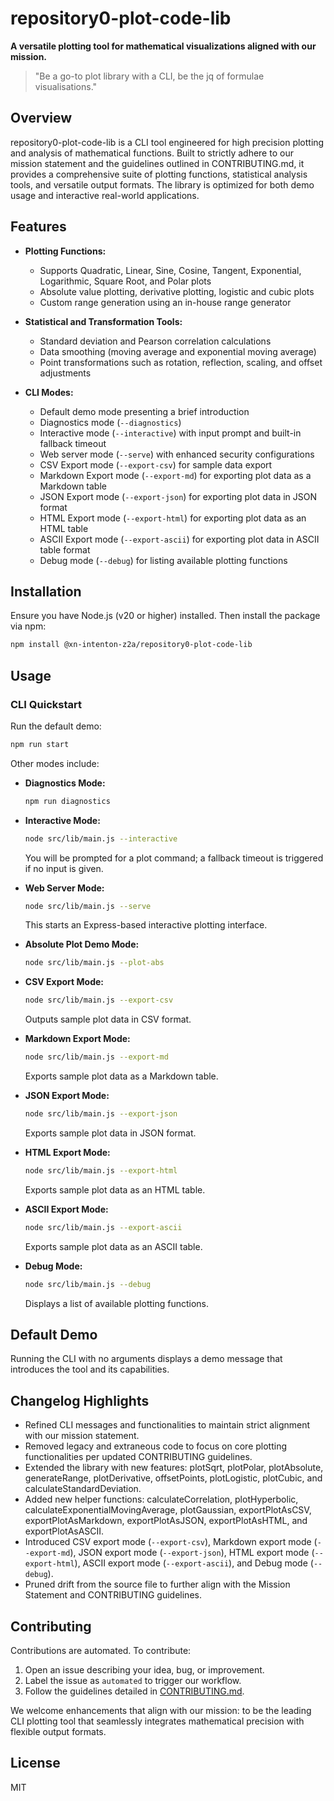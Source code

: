 # repository0-plot-code-lib

**A versatile plotting tool for mathematical visualizations aligned with our mission.**

> "Be a go-to plot library with a CLI, be the jq of formulae visualisations."

## Overview

repository0-plot-code-lib is a CLI tool engineered for high precision plotting and analysis of mathematical functions. Built to strictly adhere to our mission statement and the guidelines outlined in CONTRIBUTING.md, it provides a comprehensive suite of plotting functions, statistical analysis tools, and versatile output formats. The library is optimized for both demo usage and interactive real-world applications.

## Features

- **Plotting Functions:**
  - Supports Quadratic, Linear, Sine, Cosine, Tangent, Exponential, Logarithmic, Square Root, and Polar plots
  - Absolute value plotting, derivative plotting, logistic and cubic plots
  - Custom range generation using an in-house range generator

- **Statistical and Transformation Tools:**
  - Standard deviation and Pearson correlation calculations
  - Data smoothing (moving average and exponential moving average)
  - Point transformations such as rotation, reflection, scaling, and offset adjustments

- **CLI Modes:**
  - Default demo mode presenting a brief introduction
  - Diagnostics mode (`--diagnostics`)
  - Interactive mode (`--interactive`) with input prompt and built-in fallback timeout
  - Web server mode (`--serve`) with enhanced security configurations
  - CSV Export mode (`--export-csv`) for sample data export
  - Markdown Export mode (`--export-md`) for exporting plot data as a Markdown table
  - JSON Export mode (`--export-json`) for exporting plot data in JSON format
  - HTML Export mode (`--export-html`) for exporting plot data as an HTML table
  - ASCII Export mode (`--export-ascii`) for exporting plot data in ASCII table format
  - Debug mode (`--debug`) for listing available plotting functions

## Installation

Ensure you have Node.js (v20 or higher) installed. Then install the package via npm:

```bash
npm install @xn-intenton-z2a/repository0-plot-code-lib
```

## Usage

### CLI Quickstart

Run the default demo:

```bash
npm run start
```

Other modes include:

- **Diagnostics Mode:**
  ```bash
  npm run diagnostics
  ```

- **Interactive Mode:**
  ```bash
  node src/lib/main.js --interactive
  ```
  You will be prompted for a plot command; a fallback timeout is triggered if no input is given.

- **Web Server Mode:**
  ```bash
  node src/lib/main.js --serve
  ```
  This starts an Express-based interactive plotting interface.

- **Absolute Plot Demo Mode:**
  ```bash
  node src/lib/main.js --plot-abs
  ```

- **CSV Export Mode:**
  ```bash
  node src/lib/main.js --export-csv
  ```
  Outputs sample plot data in CSV format.

- **Markdown Export Mode:**
  ```bash
  node src/lib/main.js --export-md
  ```
  Exports sample plot data as a Markdown table.

- **JSON Export Mode:**
  ```bash
  node src/lib/main.js --export-json
  ```
  Exports sample plot data in JSON format.

- **HTML Export Mode:**
  ```bash
  node src/lib/main.js --export-html
  ```
  Exports sample plot data as an HTML table.

- **ASCII Export Mode:**
  ```bash
  node src/lib/main.js --export-ascii
  ```
  Exports sample plot data as an ASCII table.

- **Debug Mode:**
  ```bash
  node src/lib/main.js --debug
  ```
  Displays a list of available plotting functions.

## Default Demo

Running the CLI with no arguments displays a demo message that introduces the tool and its capabilities.

## Changelog Highlights

- Refined CLI messages and functionalities to maintain strict alignment with our mission statement.
- Removed legacy and extraneous code to focus on core plotting functionalities per updated CONTRIBUTING guidelines.
- Extended the library with new features: plotSqrt, plotPolar, plotAbsolute, generateRange, plotDerivative, offsetPoints, plotLogistic, plotCubic, and calculateStandardDeviation.
- Added new helper functions: calculateCorrelation, plotHyperbolic, calculateExponentialMovingAverage, plotGaussian, exportPlotAsCSV, exportPlotAsMarkdown, exportPlotAsJSON, exportPlotAsHTML, and exportPlotAsASCII.
- Introduced CSV export mode (`--export-csv`), Markdown export mode (`--export-md`), JSON export mode (`--export-json`), HTML export mode (`--export-html`), ASCII export mode (`--export-ascii`), and Debug mode (`--debug`).
- Pruned drift from the source file to further align with the Mission Statement and CONTRIBUTING guidelines.

## Contributing

Contributions are automated. To contribute:

1. Open an issue describing your idea, bug, or improvement.
2. Label the issue as `automated` to trigger our workflow.
3. Follow the guidelines detailed in [CONTRIBUTING.md](./CONTRIBUTING.md).

We welcome enhancements that align with our mission: to be the leading CLI plotting tool that seamlessly integrates mathematical precision with flexible output formats.

## License

MIT
